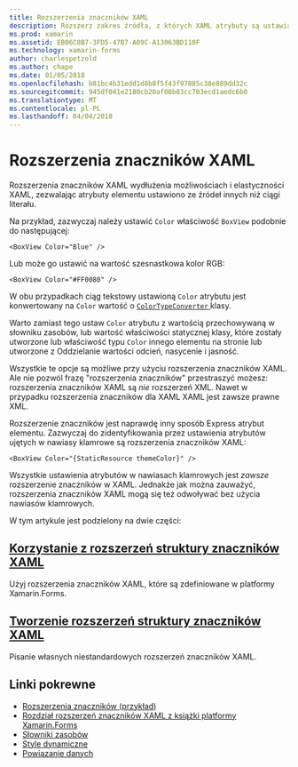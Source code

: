 ```yaml
---
title: Rozszerzenia znaczników XAML
description: Rozszerz zakres źródła, z których XAML atrybuty są ustawiane
ms.prod: xamarin
ms.assetid: EB06C8B7-3FD5-47B7-A09C-A13063BD110F
ms.technology: xamarin-forms
author: charlespetzold
ms.author: chape
ms.date: 01/05/2018
ms.openlocfilehash: b81bc4b31edd1d8b8f5f43f97885c38e889dd32c
ms.sourcegitcommit: 945df041e2180cb20af08b83cc703ecd1aedc6b0
ms.translationtype: MT
ms.contentlocale: pl-PL
ms.lasthandoff: 04/04/2018
---
```

# <a name="xaml-markup-extensions"></a>Rozszerzenia znaczników XAML

Rozszerzenia znaczników XAML wydłużenia możliwościach i elastyczności XAML, zezwalając atrybuty elementu ustawiono ze źródeł innych niż ciągi literału.

Na przykład, zazwyczaj należy ustawić `Color` właściwość `BoxView` podobnie do następującej:

```xaml
<BoxView Color="Blue" />
```

Lub może go ustawić na wartość szesnastkowa kolor RGB:

```xaml
<BoxView Color="#FF0080" />
```

W obu przypadkach ciąg tekstowy ustawioną `Color` atrybutu jest konwertowany na `Color` wartość o [ `ColorTypeConverter` ](https://developer.xamarin.com/api/type/Xamarin.Forms.ColorTypeConverter/) klasy.

Warto zamiast tego ustaw `Color` atrybutu z wartością przechowywaną w słowniku zasobów, lub wartość właściwości statycznej klasy, które zostały utworzone lub właściwość typu `Color` innego elementu na stronie lub utworzone z Oddzielanie wartości odcień, nasycenie i jasność.

Wszystkie te opcje są możliwe przy użyciu rozszerzenia znaczników XAML. Ale nie pozwól frazę "rozszerzenia znaczników" przestraszyć możesz: rozszerzenia znaczników XAML są *nie* rozszerzeń XML. Nawet w przypadku rozszerzenia znaczników dla XAML XAML jest zawsze prawne XML. 

Rozszerzenie znaczników jest naprawdę inny sposób Express atrybut elementu. Zazwyczaj do zidentyfikowania przez ustawienia atrybutów ujętych w nawiasy klamrowe są rozszerzenia znaczników XAML:

```xaml
<BoxView Color="{StaticResource themeColor}" />
```

Wszystkie ustawienia atrybutów w nawiasach klamrowych jest *zawsze* rozszerzenie znaczników w XAML. Jednakże jak można zauważyć, rozszerzenia znaczników XAML mogą się też odwoływać bez użycia nawiasów klamrowych.

W tym artykule jest podzielony na dwie części:

## <a name="consuming-xaml-markup-extensionsconsumingmd"></a>[Korzystanie z rozszerzeń struktury znaczników XAML](consuming.md)  

Użyj rozszerzenia znaczników XAML, które są zdefiniowane w platformy Xamarin.Forms.

## <a name="creating-xaml-markup-extensionscreatingmd"></a>[Tworzenie rozszerzeń struktury znaczników XAML](creating.md) 

Pisanie własnych niestandardowych rozszerzeń znaczników XAML.



## <a name="related-links"></a>Linki pokrewne

- [Rozszerzenia znaczników (przykład)](https://developer.xamarin.com/samples/xamarin-forms/XAML/MarkupExtensions/)
- [Rozdział rozszerzeń znaczników XAML z książki platformy Xamarin.Forms](~/xamarin-forms/creating-mobile-apps-xamarin-forms/summaries/chapter10.md)
- [Słowniki zasobów](~/xamarin-forms/xaml/resource-dictionaries.md)
- [Style dynamiczne](~/xamarin-forms/user-interface/styles/dynamic.md)
- [Powiązanie danych](~/xamarin-forms/app-fundamentals/data-binding/index.md)
